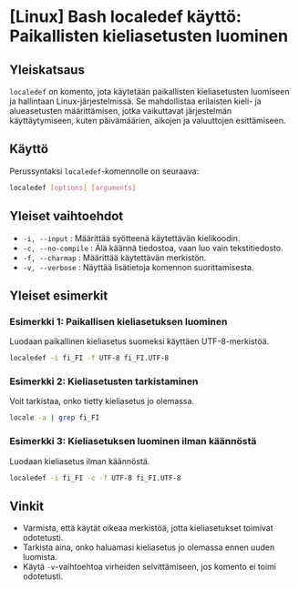 # [Linux] Bash localedef käyttö: Paikallisten kieliasetusten luominen

## Yleiskatsaus
`localedef` on komento, jota käytetään paikallisten kieliasetusten luomiseen ja hallintaan Linux-järjestelmissä. Se mahdollistaa erilaisten kieli- ja alueasetusten määrittämisen, jotka vaikuttavat järjestelmän käyttäytymiseen, kuten päivämäärien, aikojen ja valuuttojen esittämiseen.

## Käyttö
Perussyntaksi `localedef`-komennolle on seuraava:

```bash
localedef [options] [arguments]
```

## Yleiset vaihtoehdot
- `-i, --input` : Määrittää syötteenä käytettävän kielikoodin.
- `-c, --no-compile` : Älä käännä tiedostoa, vaan luo vain tekstitiedosto.
- `-f, --charmap` : Määrittää käytettävän merkistön.
- `-v, --verbose` : Näyttää lisätietoja komennon suorittamisesta.

## Yleiset esimerkit
### Esimerkki 1: Paikallisen kieliasetuksen luominen
Luodaan paikallinen kieliasetus suomeksi käyttäen UTF-8-merkistöä.

```bash
localedef -i fi_FI -f UTF-8 fi_FI.UTF-8
```

### Esimerkki 2: Kieliasetusten tarkistaminen
Voit tarkistaa, onko tietty kieliasetus jo olemassa.

```bash
locale -a | grep fi_FI
```

### Esimerkki 3: Kieliasetuksen luominen ilman käännöstä
Luodaan kieliasetus ilman käännöstä.

```bash
localedef -i fi_FI -c -f UTF-8 fi_FI.UTF-8
```

## Vinkit
- Varmista, että käytät oikeaa merkistöä, jotta kieliasetukset toimivat odotetusti.
- Tarkista aina, onko haluamasi kieliasetus jo olemassa ennen uuden luomista.
- Käytä `-v`-vaihtoehtoa virheiden selvittämiseen, jos komento ei toimi odotetusti.